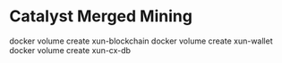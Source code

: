 # Catalyst Merged Mining

docker volume create xun-blockchain
docker volume create xun-wallet
docker volume create xun-cx-db
